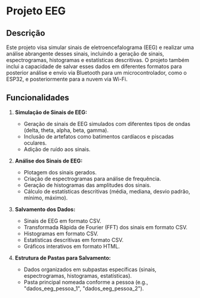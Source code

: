 # Projeto EEG

## Descrição

Este projeto visa simular sinais de eletroencefalograma (EEG) e realizar uma análise abrangente desses sinais, incluindo a geração de sinais, espectrogramas, histogramas e estatísticas descritivas. O projeto também inclui a capacidade de salvar esses dados em diferentes formatos para posterior análise e envio via Bluetooth para um microcontrolador, como o ESP32, e posteriormente para a nuvem via Wi-Fi.

## Funcionalidades

1. **Simulação de Sinais de EEG:**
    - Geração de sinais de EEG simulados com diferentes tipos de ondas (delta, theta, alpha, beta, gamma).
    - Inclusão de artefatos como batimentos cardíacos e piscadas oculares.
    - Adição de ruído aos sinais.

2. **Análise dos Sinais de EEG:**
    - Plotagem dos sinais gerados.
    - Criação de espectrogramas para análise de frequência.
    - Geração de histogramas das amplitudes dos sinais.
    - Cálculo de estatísticas descritivas (média, mediana, desvio padrão, mínimo, máximo).

3. **Salvamento dos Dados:**
    - Sinais de EEG em formato CSV.
    - Transformada Rápida de Fourier (FFT) dos sinais em formato CSV.
    - Histogramas em formato CSV.
    - Estatísticas descritivas em formato CSV.
    - Gráficos interativos em formato HTML.

4. **Estrutura de Pastas para Salvamento:**
    - Dados organizados em subpastas específicas (sinais, espectrogramas, histogramas, estatísticas).
    - Pasta principal nomeada conforme a pessoa (e.g., "dados_eeg_pessoa_1", "dados_eeg_pessoa_2").
